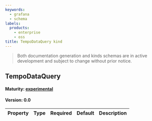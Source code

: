 ```yaml
---
keywords:
  - grafana
  - schema
labels:
  products:
    - enterprise
    - oss
title: TempoDataQuery kind
---
```


> Both documentation generation and kinds schemas are in active development and subject to change without prior notice.

## TempoDataQuery

#### Maturity: [experimental](../../../maturity/#experimental)

#### Version: 0.0

| Property | Type | Required | Default | Description |
| -------- | ---- | -------- | ------- | ----------- |
